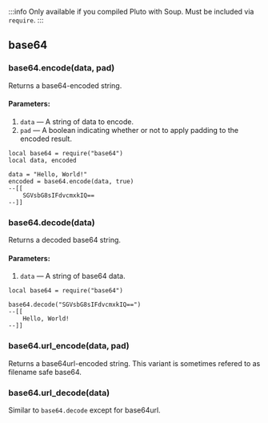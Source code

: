 :::info
Only available if you compiled Pluto with Soup. Must be included via `require`.
:::
## base64
### base64.encode(data, pad)
Returns a base64-encoded string.
#### Parameters:
1. `data` — A string of data to encode.
2. `pad` — A boolean indicating whether or not to apply padding to the encoded result.
```pluto
local base64 = require("base64")
local data, encoded

data = "Hello, World!"
encoded = base64.encode(data, true)
--[[
	SGVsbG8sIFdvcmxkIQ==
--]]
```
### base64.decode(data)
Returns a decoded base64 string.
#### Parameters:
1. `data` — A string of base64 data.
```pluto
local base64 = require("base64")

base64.decode("SGVsbG8sIFdvcmxkIQ==")
--[[
	Hello, World!
--]]
```
### base64.url_encode(data, pad)
Returns a base64url-encoded string. This variant is sometimes refered to as filename safe base64.
### base64.url_decode(data)
Similar to `base64.decode` except for base64url.